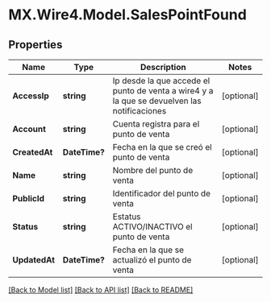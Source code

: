 # MX.Wire4.Model.SalesPointFound
## Properties

Name | Type | Description | Notes
------------ | ------------- | ------------- | -------------
**AccessIp** | **string** | Ip desde la que accede el punto de venta a wire4 y a la que se devuelven las notificaciones | [optional] 
**Account** | **string** | Cuenta registra para el punto de venta | [optional] 
**CreatedAt** | **DateTime?** | Fecha en la que se creó el punto de venta | [optional] 
**Name** | **string** | Nombre del punto de venta | [optional] 
**PublicId** | **string** | Identificador del punto de venta | [optional] 
**Status** | **string** | Estatus ACTIVO/INACTIVO el punto de venta | [optional] 
**UpdatedAt** | **DateTime?** | Fecha en la que se actualizó el punto de venta | [optional] 

[[Back to Model list]](../README.md#documentation-for-models) [[Back to API list]](../README.md#documentation-for-api-endpoints) [[Back to README]](../README.md)

